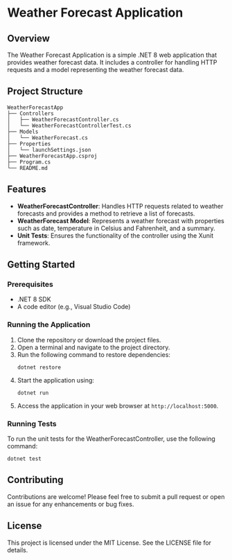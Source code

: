 # Weather Forecast Application

## Overview
The Weather Forecast Application is a simple .NET 8 web application that provides weather forecast data. It includes a controller for handling HTTP requests and a model representing the weather forecast data.

## Project Structure
```
WeatherForecastApp
├── Controllers
│   ├── WeatherForecastController.cs
│   └── WeatherForecastControllerTest.cs
├── Models
│   └── WeatherForecast.cs
├── Properties
│   └── launchSettings.json
├── WeatherForecastApp.csproj
├── Program.cs
└── README.md
```

## Features
- **WeatherForecastController**: Handles HTTP requests related to weather forecasts and provides a method to retrieve a list of forecasts.
- **WeatherForecast Model**: Represents a weather forecast with properties such as date, temperature in Celsius and Fahrenheit, and a summary.
- **Unit Tests**: Ensures the functionality of the controller using the Xunit framework.

## Getting Started

### Prerequisites
- .NET 8 SDK
- A code editor (e.g., Visual Studio Code)

### Running the Application
1. Clone the repository or download the project files.
2. Open a terminal and navigate to the project directory.
3. Run the following command to restore dependencies:
   ```
   dotnet restore
   ```
4. Start the application using:
   ```
   dotnet run
   ```
5. Access the application in your web browser at `http://localhost:5000`.

### Running Tests
To run the unit tests for the WeatherForecastController, use the following command:
```
dotnet test
```

## Contributing
Contributions are welcome! Please feel free to submit a pull request or open an issue for any enhancements or bug fixes.

## License
This project is licensed under the MIT License. See the LICENSE file for details.